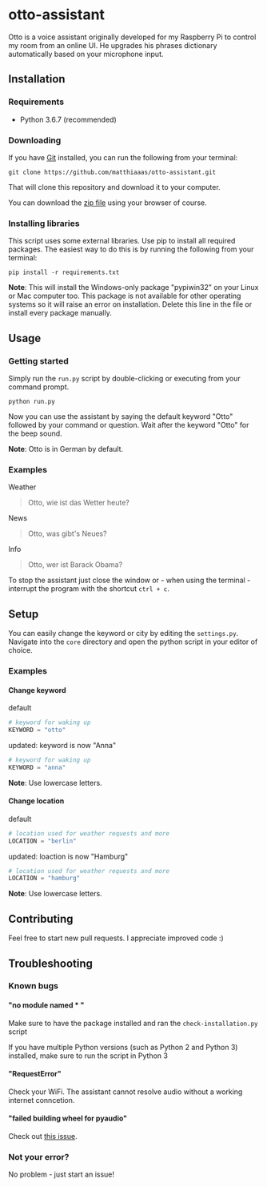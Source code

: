 # otto-assistant

Otto is a voice assistant originally developed for my Raspberry Pi to control my room from an online UI. He upgrades his phrases dictionary automatically based on your microphone input.

## Installation

### Requirements

- Python 3.6.7 (recommended)

### Downloading

If you have [Git](https://git-scm.com/) installed, you can run the following from your terminal:

```
git clone https://github.com/matthiaaas/otto-assistant.git
```

That will clone this repository and download it to your computer.

You can download the [zip file](https://github.com/matthiaaas/otto-assistant/archive/master.zip) using your browser of course.

### Installing libraries

This script uses some external libraries. Use pip to install all required packages. The easiest way to do this is by running the following from your terminal:

```
pip install -r requirements.txt
```

**Note**: This will install the Windows-only package "pypiwin32" on your Linux or Mac computer too. This package is not available for other operating systems so it will raise an error on installation. Delete this line in the file or install every package manually.


## Usage

### Getting started

Simply run the `run.py` script by double-clicking or executing from your command prompt.

```
python run.py
```

Now you can use the assistant by saying the default keyword "Otto" followed by your command or question. Wait after the keyword "Otto" for the beep sound.

**Note**: Otto is in German by default.

### Examples

Weather
> Otto, wie ist das Wetter heute?

News
> Otto, was gibt's Neues?

Info
> Otto, wer ist Barack Obama?

To stop the assistant just close the window or - when using the terminal - interrupt the program with the shortcut `ctrl + c`.


## Setup

You can easily change the keyword or city by editing the `settings.py`. Navigate into the `core` directory and open the python script in your editor of choice.

### Examples

#### Change keyword

default
```py
# keyword for waking up
KEYWORD = "otto"
```

updated: keyword is now "Anna"
```py
# keyword for waking up
KEYWORD = "anna"
```

**Note**: Use lowercase letters.

#### Change location

default
```py
# location used for weather requests and more
LOCATION = "berlin"
```

updated: loaction is now "Hamburg"
```py
# location used for weather requests and more
LOCATION = "hamburg"
```

**Note**: Use lowercase letters.


## Contributing

Feel free to start new pull requests. I appreciate improved code :)


## Troubleshooting

### Known bugs

#### "no module named * "

Make sure to have the package installed and ran the `check-installation.py` script

If you have multiple Python versions (such as Python 2 and Python 3) installed, make sure to run the script in Python 3

#### "RequestError"

Check your WiFi. The assistant cannot resolve audio without a working internet conncetion.

#### "failed building wheel for pyaudio"

Check out [this issue](https://github.com/SlapBot/stephanie-va/issues/8#issuecomment-307617796).

### Not your error?

No problem - just start an issue!
